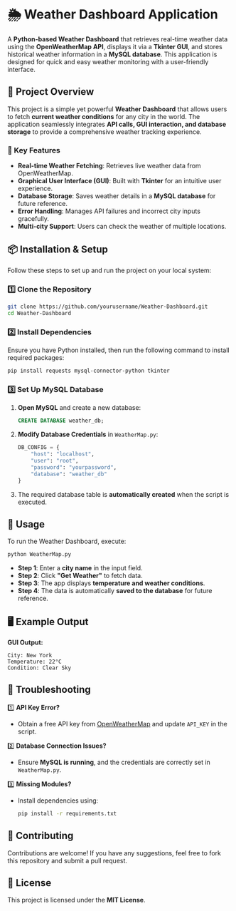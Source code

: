 # 🌦 Weather Dashboard Application

A **Python-based Weather Dashboard** that retrieves real-time weather data using the **OpenWeatherMap API**, displays it via a **Tkinter GUI**, and stores historical weather information in a **MySQL database**. This application is designed for quick and easy weather monitoring with a user-friendly interface.

## 🚀 Project Overview

This project is a simple yet powerful **Weather Dashboard** that allows users to fetch **current weather conditions** for any city in the world. The application seamlessly integrates **API calls, GUI interaction, and database storage** to provide a comprehensive weather tracking experience.

### 🔹 Key Features
- **Real-time Weather Fetching**: Retrieves live weather data from OpenWeatherMap.
- **Graphical User Interface (GUI)**: Built with **Tkinter** for an intuitive user experience.
- **Database Storage**: Saves weather details in a **MySQL database** for future reference.
- **Error Handling**: Manages API failures and incorrect city inputs gracefully.
- **Multi-city Support**: Users can check the weather of multiple locations.

## 📦 Installation & Setup

Follow these steps to set up and run the project on your local system:

### 1️⃣ Clone the Repository
```sh
git clone https://github.com/yourusername/Weather-Dashboard.git
cd Weather-Dashboard
```

### 2️⃣ Install Dependencies
Ensure you have Python installed, then run the following command to install required packages:
```sh
pip install requests mysql-connector-python tkinter
```

### 3️⃣ Set Up MySQL Database
1. **Open MySQL** and create a new database:
   ```sql
   CREATE DATABASE weather_db;
   ```
2. **Modify Database Credentials** in `WeatherMap.py`:
   ```python
   DB_CONFIG = {
       "host": "localhost",
       "user": "root",
       "password": "yourpassword",
       "database": "weather_db"
   }
   ```
3. The required database table is **automatically created** when the script is executed.

## 🎯 Usage

To run the Weather Dashboard, execute:
```sh
python WeatherMap.py
```
- **Step 1**: Enter a **city name** in the input field.
- **Step 2**: Click **"Get Weather"** to fetch data.
- **Step 3**: The app displays **temperature and weather conditions**.
- **Step 4**: The data is automatically **saved to the database** for future reference.

## 🖥 Example Output

**GUI Output:**
```
City: New York  
Temperature: 22°C  
Condition: Clear Sky  
```

## 🔧 Troubleshooting

1️⃣ **API Key Error?**  
- Obtain a free API key from [OpenWeatherMap](https://openweathermap.org/api) and update `API_KEY` in the script.

2️⃣ **Database Connection Issues?**  
- Ensure **MySQL is running**, and the credentials are correctly set in `WeatherMap.py`.

3️⃣ **Missing Modules?**  
- Install dependencies using:
  ```sh
  pip install -r requirements.txt
  ```

## 🤝 Contributing

Contributions are welcome! If you have any suggestions, feel free to fork this repository and submit a pull request.

## 📜 License

This project is licensed under the **MIT License**.


